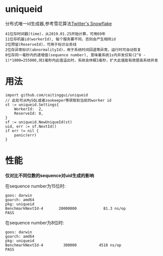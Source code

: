 # uniqueid

分布式唯一id生成器,参考雪花算法[Twitter's Snowflake](https://blog.twitter.com/2010/announcing-snowflake)

```
41位存时间戳(time)，从2019.01.25开始计算，可用69年
11位存机器id(workerId), 每个服务要不同，否则会产生相同id
2位预留(ReserveId)，可用于标识业务线
2位存异常标识(abnormalityId)，用于系统时间回退等异常，运行时可自动恢复
8位存同一毫秒内的递增值(sequence number), 意味着系统1s内并发仅有(2^8 - 1)*1000=255000,同1毫秒内此值溢出时，系统会休眠1毫秒，扩大此值能有效提高系统并发
```

# 用法

```
import github.com/caitinggui/uniqueid
// 此处可从MySQL或者zookeeper等获取到当前的worker id
st := uniqueid.Settings{
    WorkerId:  2,
    ReserveId: 0,
}
sf := uniqueid.NewUniqueId(st)
uid, err := sf.NextId()
if err != nil {
    panic(err)
}
```

# 性能

**仅对比不同位数的sequence对uid生成的影响**

在sequence number为15位时:
```
goos: darwin
goarch: amd64
pkg: uniqueid
BenchmarkNextId-4       20000000            81.3 ns/op
PASS
```

在sequence number为8位时:
```
goos: darwin
goarch: amd64
pkg: uniqueid
BenchmarkNextId-4         300000          4518 ns/op
PASS
```
